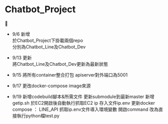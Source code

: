 # Chatbot_Project
:dog:  
* 9/6 新增  
於Chatbot_Project下掛載兩個repo  
分別為Chatbot_Line及Chatbot_Dev
* 9/13 更新  
將Chatbot_Line及Chatbot_Dev更新為最新狀態  

* 9/15
將所有container整合打包
apiserver對外端口為5001

* 9/17
更改docker-compose image來源

* 9/19
新增codebuild腳本&所需文件
更新submodule到最新master
新增getip.sh 於EC2開啟後自動執行抓取EC2 ip 存入文件ip.env
更新docker compose ：
    LINE_API 抓取ip.env文件導入環境變數
    開啟command	改為直接執行python檔test.py

